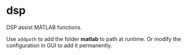 # dsp

DSP assist MATLAB functions.

Use `addpath` to add the folder **matlab** to path at runtime. Or modify the configuration in GUI to add it permanently.